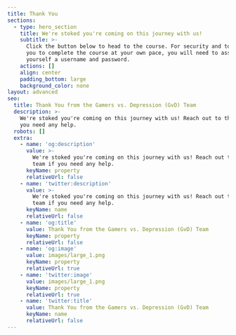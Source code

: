 ```yaml
---
title: Thank You
sections:
  - type: hero_section
    title: We're stoked you're coming on this journey with us!
    subtitle: >-
      Click the button below to head to the course. For security and to allow
      you to complete the course at your own pace, you will need to assign
      yourself a username and password.
    actions: []
    align: center
    padding_bottom: large
    background_color: none
layout: advanced
seo:
  title: Thank You from the Gamers vs. Depression (GvD) Team
  description: >-
    We're stoked you're coming on this journey with us! Reach out to the team if
    you need any help.
  robots: []
  extra:
    - name: 'og:description'
      value: >-
        We're stoked you're coming on this journey with us! Reach out to the
        team if you need any help.
      keyName: property
      relativeUrl: false
    - name: 'twitter:description'
      value: >-
        We're stoked you're coming on this journey with us! Reach out to the
        team if you need any help.
      keyName: name
      relativeUrl: false
    - name: 'og:title'
      value: Thank You from the Gamers vs. Depression (GvD) Team
      keyName: property
      relativeUrl: false
    - name: 'og:image'
      value: images/large_1.png
      keyName: property
      relativeUrl: true
    - name: 'twitter:image'
      value: images/large_1.png
      keyName: property
      relativeUrl: true
    - name: 'twitter:title'
      value: Thank You from the Gamers vs. Depression (GvD) Team
      keyName: name
      relativeUrl: false
---
```

